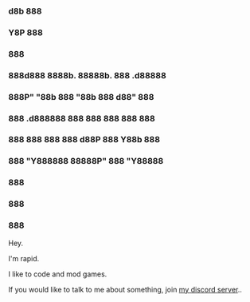 ###                          d8b      888 
###                          Y8P      888 
###                                   888 
### 888d888 8888b.  88888b.  888  .d88888 
### 888P"      "88b 888 "88b 888 d88" 888 
### 888    .d888888 888  888 888 888  888 
### 888    888  888 888 d88P 888 Y88b 888 
### 888    "Y888888 88888P"  888  "Y88888 
###                888                   
###                888                   
###                888                   


Hey.

I'm rapid.

I like to code and mod games.

If you would like to talk to me about something, join [my discord server](https://discord.gg/Smwe3wavEK)..

